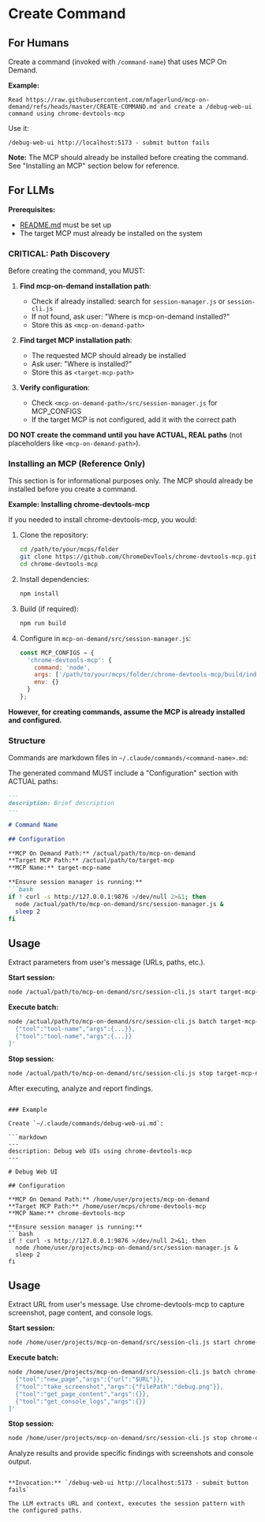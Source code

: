 # Create Command

## For Humans

Create a command (invoked with `/command-name`) that uses MCP On Demand.

**Example:**

```
Read https://raw.githubusercontent.com/mfagerlund/mcp-on-demand/refs/heads/master/CREATE-COMMAND.md and create a /debug-web-ui command using chrome-devtools-mcp
```

Use it:
```
/debug-web-ui http://localhost:5173 - submit button fails
```

**Note:** The MCP should already be installed before creating the command. See "Installing an MCP" section below for reference.

## For LLMs

**Prerequisites:**
- [README.md](README.md) must be set up
- The target MCP must already be installed on the system

### CRITICAL: Path Discovery

Before creating the command, you MUST:

1. **Find mcp-on-demand installation path**:
   - Check if already installed: search for `session-manager.js` or `session-cli.js`
   - If not found, ask user: "Where is mcp-on-demand installed?"
   - Store this as `<mcp-on-demand-path>`

2. **Find target MCP installation path**:
   - The requested MCP should already be installed
   - Ask user: "Where is <mcp-name> installed?"
   - Store this as `<target-mcp-path>`

3. **Verify configuration**:
   - Check `<mcp-on-demand-path>/src/session-manager.js` for MCP_CONFIGS
   - If the target MCP is not configured, add it with the correct path

**DO NOT create the command until you have ACTUAL, REAL paths** (not placeholders like `<mcp-on-demand-path>`).

### Installing an MCP (Reference Only)

This section is for informational purposes only. The MCP should already be installed before you create a command.

**Example: Installing chrome-devtools-mcp**

If you needed to install chrome-devtools-mcp, you would:

1. Clone the repository:
   ```bash
   cd /path/to/your/mcps/folder
   git clone https://github.com/ChromeDevTools/chrome-devtools-mcp.git
   cd chrome-devtools-mcp
   ```

2. Install dependencies:
   ```bash
   npm install
   ```

3. Build (if required):
   ```bash
   npm run build
   ```

4. Configure in `mcp-on-demand/src/session-manager.js`:
   ```javascript
   const MCP_CONFIGS = {
     'chrome-devtools-mcp': {
       command: 'node',
       args: ['/path/to/your/mcps/folder/chrome-devtools-mcp/build/index.js'],
       env: {}
     }
   };
   ```

**However, for creating commands, assume the MCP is already installed and configured.**

### Structure

Commands are markdown files in `~/.claude/commands/<command-name>.md`:

The generated command MUST include a "Configuration" section with ACTUAL paths:

```markdown
---
description: Brief description
---

# Command Name

## Configuration

**MCP On Demand Path:** /actual/path/to/mcp-on-demand
**Target MCP Path:** /actual/path/to/target-mcp
**MCP Name:** target-mcp-name

**Ensure session manager is running:**
```bash
if ! curl -s http://127.0.0.1:9876 >/dev/null 2>&1; then
  node /actual/path/to/mcp-on-demand/src/session-manager.js &
  sleep 2
fi
```

## Usage

Extract parameters from user's message (URLs, paths, etc.).

**Start session:**
```bash
node /actual/path/to/mcp-on-demand/src/session-cli.js start target-mcp-name
```

**Execute batch:**
```bash
node /actual/path/to/mcp-on-demand/src/session-cli.js batch target-mcp-name '[
  {"tool":"tool-name","args":{...}},
  {"tool":"tool-name","args":{...}}
]'
```

**Stop session:**
```bash
node /actual/path/to/mcp-on-demand/src/session-cli.js stop target-mcp-name
```

After executing, analyze and report findings.
```

### Example

Create `~/.claude/commands/debug-web-ui.md`:

```markdown
---
description: Debug web UIs using chrome-devtools-mcp
---

# Debug Web UI

## Configuration

**MCP On Demand Path:** /home/user/projects/mcp-on-demand
**Target MCP Path:** /home/user/mcps/chrome-devtools-mcp
**MCP Name:** chrome-devtools-mcp

**Ensure session manager is running:**
```bash
if ! curl -s http://127.0.0.1:9876 >/dev/null 2>&1; then
  node /home/user/projects/mcp-on-demand/src/session-manager.js &
  sleep 2
fi
```

## Usage

Extract URL from user's message. Use chrome-devtools-mcp to capture screenshot, page content, and console logs.

**Start session:**
```bash
node /home/user/projects/mcp-on-demand/src/session-cli.js start chrome-devtools-mcp
```

**Execute batch:**
```bash
node /home/user/projects/mcp-on-demand/src/session-cli.js batch chrome-devtools-mcp '[
  {"tool":"new_page","args":{"url":"$URL"}},
  {"tool":"take_screenshot","args":{"filePath":"debug.png"}},
  {"tool":"get_page_content","args":{}},
  {"tool":"get_console_logs","args":{}}
]'
```

**Stop session:**
```bash
node /home/user/projects/mcp-on-demand/src/session-cli.js stop chrome-devtools-mcp
```

Analyze results and provide specific findings with screenshots and console output.
```

**Invocation:** `/debug-web-ui http://localhost:5173 - submit button fails`

The LLM extracts URL and context, executes the session pattern with the configured paths.
